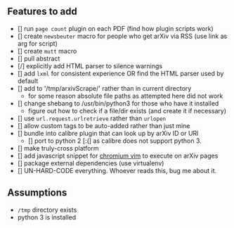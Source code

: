 ## Features to add
- [] run `page count` plugin on each PDF  (find how plugin scripts work)
- [] create `newsbeuter` macro for people who get arXiv via RSS (use link as arg for script)
- [] create `mutt` macro
- [] pull abstract
- [/] explicitly add HTML parser to silence warnings
- [] add `lxml` for consistent experience OR find the HTML parser used by default
- [] add to '/tmp/arxivScrape/' rather than in current directory
   - for some reason absolute file paths as attempted here did not work
- [] change shebang to /usr/bin/python3 for those who have it installed
   - figure out how to check if a file/dir exists (and create it if necessary)
- [] use `url.request.urlretrieve` rather than `urlopen`
- [] allow custom tags to be auto-added rather than just mine
- [] bundle into calibre plugin that can look up by arXiv ID or URl
   - [] port to python 2 [:(] as calibre does not support python 3.
- [] make truly-cross platform
- [] add javascript snippet for [chromium vim](https://github.com/1995eaton/chromium-vim) to execute on arXiv pages
- [] package external dependencies (use virtualenv)
- [] UN-HARD-CODE everything. Whoever reads this, bug me about it.

## Assumptions
- `/tmp` directory exists
- python 3 is installed


